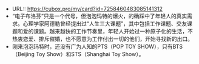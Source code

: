 - URL:: https://cubox.pro/my/card?id=7258460483085141312
- “电子布洛芬”只是一个代号，但泡泡玛特的爆火，的确踩中了年轻人的真实需求。心理学家阿德勒曾经提出过“人生三大课题”，其中包括工作课题、交友课题和爱的课题‌。越来越快的工作节奏里，年轻人开始过一种原子化的生活，不热衷恋爱、排斥催婚，也不愿意为工作付出一切的他们，开始寻找新的出口。
- 刚来泡泡玛特时，还没有广为人知的PTS（POP TOY SHOW），只有BTS（Beijing Toy Show）和STS（Shanghai Toy Show）。
